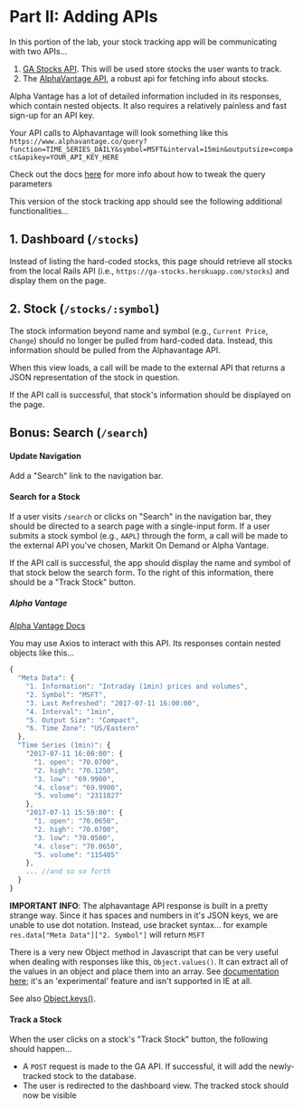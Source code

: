 # Part II: Adding APIs

In this portion of the lab, your stock tracking app will be communicating with two APIs...
  1. [GA Stocks API](https://ga-stocks.herokuapp.com/stocks). This will be used store stocks the user wants to track.
  1. The [AlphaVantage API](https://www.alphavantage.co/), a robust api for fetching info about stocks.

Alpha Vantage has a lot of detailed information included in its responses, which contain nested objects. It also requires a relatively painless and fast sign-up for an API key.

Your API calls to Alphavantage will look something like this `https://www.alphavantage.co/query?function=TIME_SERIES_DAILY&symbol=MSFT&interval=15min&outputsize=compact&apikey=YOUR_API_KEY_HERE`


Check out the docs [here](https://www.alphavantage.co/documentation/#intraday) for more info about how to tweak the query parameters

This version of the stock tracking app should see the following additional functionalities...

## 1. Dashboard (`/stocks`)

Instead of listing the hard-coded stocks, this page should retrieve all stocks from the local Rails API (i.e., `https://ga-stocks.herokuapp.com/stocks`) and display them on the page.


## 2. Stock (`/stocks/:symbol`)

The stock information beyond name and symbol (e.g., `Current Price`, `Change`) should no longer be pulled from hard-coded data. Instead, this information should be pulled from the Alphavantage API.

When this view loads, a call will be made to the external API that returns a JSON representation of the stock in question.

If the API call is successful, that stock's information should be displayed on the page.

## Bonus: Search (`/search`)

#### Update Navigation

Add a "Search" link to the navigation bar.

#### Search for a Stock

If a user visits `/search` or clicks on "Search" in the navigation bar, they should be directed to a search page with a single-input form. If a user submits a stock symbol (e.g., `AAPL`) through the form, a call will be made to the external API you've chosen, Markit On Demand or Alpha Vantage.

If the API call is successful, the app should display the name and symbol of that stock below the search form. To the right of this information, there should be a "Track Stock" button.

##### Alpha Vantage

[Alpha Vantage Docs](https://www.alphavantage.co/documentation/)

You may use Axios to interact with this API. Its responses contain nested objects like this...

```js
{
  "Meta Data": {
    "1. Information": "Intraday (1min) prices and volumes",
    "2. Symbol": "MSFT",
    "3. Last Refreshed": "2017-07-11 16:00:00",
    "4. Interval": "1min",
    "5. Output Size": "Compact",
    "6. Time Zone": "US/Eastern"
  },
  "Time Series (1min)": {
    "2017-07-11 16:00:00": {
      "1. open": "70.0700",
      "2. high": "70.1250",
      "3. low": "69.9900",
      "4. close": "69.9900",
      "5. volume": "2311827"
    },
    "2017-07-11 15:59:00": {
      "1. open": "70.0650",
      "2. high": "70.0700",
      "3. low": "70.0500",
      "4. close": "70.0650",
      "5. volume": "115405"
    },
    ... //and so so forth
  }
}
```

**IMPORTANT INFO**: The alphavantage API response is built in a pretty strange way. Since it has spaces and numbers in it's JSON keys, we are unable to use dot notation.  Instead, use bracket syntax... for example `res.data["Meta Data"]["2. Symbol"]` will return `MSFT`

There is a very new Object method in Javascript that can be very useful when dealing with responses like this, `Object.values()`. It can extract all of the values in an object and place them into an array. See [documentation here](https://developer.mozilla.org/en-US/docs/Web/JavaScript/Reference/Global_Objects/Object/values); it's an 'experimental' feature and isn't supported in IE at all.

See also [Object.keys()](https://developer.mozilla.org/en-US/docs/Web/JavaScript/Reference/Global_Objects/Object/keys).


#### Track a Stock

When the user clicks on a stock's "Track Stock" button, the following should happen...
- A `POST` request is made to the GA API. If successful, it will add the newly-tracked stock to the database.
- The user is redirected to the dashboard view. The tracked stock should now be visible
